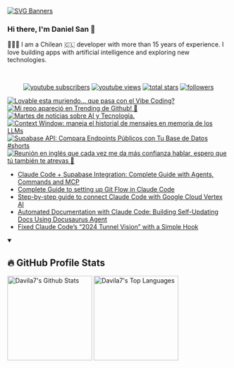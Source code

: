 [![SVG Banners](https://svg-banners.vercel.app/api?type=typeWriter&text1=Daniel%20San%20👨🏽‍💻%20|%20Serverless%20|%20Code%20GPT%20❤️&width=800&height=110)](https://github.com/Akshay090/svg-banners)

### Hi there, I'm Daniel San 👋

👨🏽‍💻 I am a Chilean 🇨🇱 developer with more than 15 years of experience. I love building apps with artificial intelligence and exploring new technologies.

<br>
<p align="center">
  <a href="https://www.youtube.com/@daniiielsan?sub_confirmation=1">
    <img alt="youtube subscribers" title="Subscribe to my YouTube channel" src="https://custom-icon-badges.demolab.com/youtube/channel/subscribers/UCNabExUbWCar1WvCGWaPNdQ?color=%23E05D44&label=SUBSCRIBE&logo=video&logoColor=white&style=for-the-badge&labelColor=CE4630"/></a>
  <a href="https://www.youtube.com/@daniiielsan?sub_confirmation=1">
    <img alt="youtube views" title="YouTube views" src="https://custom-icon-badges.demolab.com/youtube/channel/views/UCNabExUbWCar1WvCGWaPNdQ?color=%23E1AD0E&logo=video&logoColor=white&style=for-the-badge&labelColor=C79600"/></a> 
  <a href="https://github.com/davila7?tab=repositories&sort=stargazers">
    <img alt="total stars" title="Total stars on GitHub" src="https://custom-icon-badges.demolab.com/github/stars/davila7?color=55960c&style=for-the-badge&labelColor=488207&logo=star"/></a>
  <a href="https://github.com/davila7?tab=followers">
    <img alt="followers" title="Follow me on Github" src="https://custom-icon-badges.demolab.com/github/followers/davila7?color=236ad3&labelColor=1155ba&style=for-the-badge&logo=person-add&label=Follow&logoColor=white"/></a>
</p>
<!--
<details open> 
    <summary><h3>📺 Latest YouTube Videos</h3></summary> -->

<!-- BEGIN YOUTUBE-CARDS -->
[![Lovable esta muriendo... que pasa con el Vibe Coding?](https://ytcards.demolab.com/?id=VAOEgogGzfY&title=Lovable+esta+muriendo...+que+pasa+con+el+Vibe+Coding%3F&lang=en&timestamp=1760542141&background_color=%230d1117&title_color=%23ffffff&stats_color=%23dedede&max_title_lines=1&width=250&border_radius=5 "Lovable esta muriendo... que pasa con el Vibe Coding?")](https://www.youtube.com/watch?v=VAOEgogGzfY)
[![Mi repo apareció en Trending de Github! 👀](https://ytcards.demolab.com/?id=OsEs9YZKgNk&title=Mi+repo+apareci%C3%B3+en+Trending+de+Github%21+%F0%9F%91%80&lang=en&timestamp=1760536601&background_color=%230d1117&title_color=%23ffffff&stats_color=%23dedede&max_title_lines=1&width=250&border_radius=5 "Mi repo apareció en Trending de Github! 👀")](https://www.youtube.com/shorts/OsEs9YZKgNk)
[![Martes de noticias sobre AI y Tecnología.](https://ytcards.demolab.com/?id=RxNT72rgazw&title=Martes+de+noticias+sobre+AI+y+Tecnolog%C3%ADa.&lang=en&timestamp=1760504884&background_color=%230d1117&title_color=%23ffffff&stats_color=%23dedede&max_title_lines=1&width=250&border_radius=5 "Martes de noticias sobre AI y Tecnología.")](https://www.youtube.com/watch?v=RxNT72rgazw)
[![Context Window: maneja el historial de mensajes en memoria de los LLMs](https://ytcards.demolab.com/?id=y-yDi4AZLI8&title=Context+Window%3A+maneja+el+historial+de+mensajes+en+memoria+de+los+LLMs&lang=en&timestamp=1760484979&background_color=%230d1117&title_color=%23ffffff&stats_color=%23dedede&max_title_lines=1&width=250&border_radius=5 "Context Window: maneja el historial de mensajes en memoria de los LLMs")](https://www.youtube.com/shorts/y-yDi4AZLI8)
[![Supabase API: Compara Endpoints Públicos con Tu Base de Datos #shorts](https://ytcards.demolab.com/?id=m95zKqGMAa0&title=Supabase+API%3A+Compara+Endpoints+P%C3%BAblicos+con+Tu+Base+de+Datos+%23shorts&lang=en&timestamp=1760466149&background_color=%230d1117&title_color=%23ffffff&stats_color=%23dedede&max_title_lines=1&width=250&border_radius=5 "Supabase API: Compara Endpoints Públicos con Tu Base de Datos #shorts")](https://www.youtube.com/shorts/m95zKqGMAa0)
[![Reunión en inglés que cada vez me da más confianza hablar, espero que tú también te atrevas 🙌](https://ytcards.demolab.com/?id=yf61Aw_wpZY&title=Reuni%C3%B3n+en+ingl%C3%A9s+que+cada+vez+me+da+m%C3%A1s+confianza+hablar%2C+espero+que+t%C3%BA+tambi%C3%A9n+te+atrevas+%F0%9F%99%8C&lang=en&timestamp=1759884587&background_color=%230d1117&title_color=%23ffffff&stats_color=%23dedede&max_title_lines=1&width=250&border_radius=5 "Reunión en inglés que cada vez me da más confianza hablar, espero que tú también te atrevas 🙌")](https://www.youtube.com/shorts/yf61Aw_wpZY)
<!-- END YOUTUBE-CARDS -->
<!--
</details>
 -->
 <!--
<details open> 
    <summary><h2>📝 Blog post</h2></summary>
-->
<!-- BLOG-POST-LIST:START -->
- [Claude Code + Supabase Integration: Complete Guide with Agents, Commands and MCP](https://medium.com/@dan.avila7/claude-code-supabase-integration-complete-guide-with-agents-commands-and-mcp-427613d9051e?source=rss-3a9533f001c5------2)
- [Complete Guide to setting up Git Flow in Claude Code](https://medium.com/@dan.avila7/complete-guide-to-setting-up-git-flow-in-claude-code-616477941f78?source=rss-3a9533f001c5------2)
- [Step-by-step guide to connect Claude Code with Google Cloud Vertex AI](https://medium.com/@dan.avila7/step-by-step-guide-to-connect-claude-code-with-google-cloud-vertex-ai-17e7916e711e?source=rss-3a9533f001c5------2)
- [Automated Documentation with Claude Code: Building Self-Updating Docs Using Docusaurus Agent](https://medium.com/@dan.avila7/automated-documentation-with-claude-code-building-self-updating-docs-using-docusaurus-agent-2c85d3ec0e19?source=rss-3a9533f001c5------2)
- [Fixed Claude Code’s “2024 Tunnel Vision” with a Simple Hook](https://medium.com/@dan.avila7/fixed-claude-codes-2024-tunnel-vision-with-a-simple-hook-cb32cfaf9b27?source=rss-3a9533f001c5------2)
<!-- BLOG-POST-LIST:END -->
<!--
</details>
-->

<details open> 
  <summary><h2>🔥 GitHub Profile Stats</h2></summary>
<!-- https://github.com/anuraghazra/github-readme-stats -->

  <a href="https://github.com/anuraghazra/github-readme-stats"><img alt="Davila7's Github Stats" src="https://denvercoder1-github-readme-stats.vercel.app/api/?username=davila7&show_icons=true&include_all_commits=true&count_private=true&theme=react&hide_border=true&bg_color=1F222E&title_color=F85D7F&icon_color=F8D866" height="192px"/></a>
  <a href="https://github.com/anuraghazra/github-readme-stats"><img alt="Davila7's Top Languages" src="https://github-readme-stats.vercel.app/api/top-langs/?username=davila7&langs_count=8&layout=compact&theme=react&hide_border=true&bg_color=1F222E&title_color=F85D7F&icon_color=F8D866&hide=Jupyter%20Notebook" height="192px"/></a>
  
</details>
